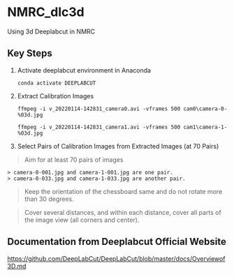 # NMRC_dlc3d

Using 3d Deeplabcut in NMRC

## Key Steps

1. Activate deeplabcut environment in Anaconda

    `conda activate DEEPLABCUT`

2.  Extract Calibration Images

    `ffmpeg -i v_20220114-142831_camera0.avi -vframes 500 cam0\camera-0-%03d.jpg`
    
    `ffmpeg -i v_20220114-142831_camera1.avi -vframes 500 cam1\camera-1-%03d.jpg`

3. Select Pairs of Calibration Images from Extracted Images (at 70 Pairs)

> Aim for at least 70 pairs of images

    > camera-0-001.jpg and camera-1-001.jpg are one pair.
    > camera-0-033.jpg and camera-1-033.jpg are another pair.

> Keep the orientation of the chessboard same and do not rotate more than 30 degrees.

> Cover several distances, and within each distance, cover all parts of the image view (all corners and center).


## Documentation from Deeplabcut Official Website
https://github.com/DeepLabCut/DeepLabCut/blob/master/docs/Overviewof3D.md


